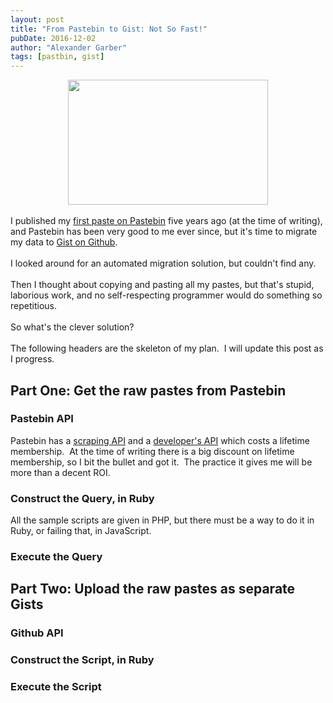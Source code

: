 ```yaml
---
layout: post
title: "From Pastebin to Gist: Not So Fast!"
pubDate: 2016-12-02
author: "Alexander Garber"
tags: [pastbin, gist]
---
```


<div dir="ltr" style="text-align: left;" trbidi="on">
  <div class="separator" style="clear: both; text-align: center;"><a href="https://3.bp.blogspot.com/-qsqGvxuiR8k/WEDzEsJzVzI/AAAAAAAAKfg/CQ9BSqyJpR4UVqr5yOB9r-8Mb4obnBQbwCPcB/s1600/gist_github.jpg" imageanchor="1" style="margin-left: 1em; margin-right: 1em;"><img
        border="0" height="200" src="https://3.bp.blogspot.com/-qsqGvxuiR8k/WEDzEsJzVzI/AAAAAAAAKfg/CQ9BSqyJpR4UVqr5yOB9r-8Mb4obnBQbwCPcB/s320/gist_github.jpg" width="320" /></a></div><br />I published my <a href="http://pastebin.com/u/clockworkpc"
    target="_blank">first paste on Pastebin</a> five years ago (at the time of writing), and Pastebin has been very good to me ever since, but it's time to migrate my data to <a href="https://gist.github.com/clockworkpc" target="_blank">Gist on
    Github</a>.<br /><br />I looked around for an automated migration solution, but couldn't find any.<br /><br />Then I thought about copying and pasting all my pastes, but that's stupid, laborious work, and no self-respecting programmer would
  do something so repetitious.<br /><br />So what's the clever solution?<br /><br />The following headers are the skeleton of my plan. &nbsp;I will update this post as I progress.<br />
  <h2 style="text-align: left;">Part One: Get the raw pastes from Pastebin</h2>
  <h3 style="text-align: left;">Pastebin API</h3>
  <div>Pastebin has a <a href="http://pastebin.com/api_scraping_faq" target="_blank">scraping API</a>&nbsp;and a <a href="http://pastebin.com/api" target="_blank">developer's API</a>&nbsp;which costs a lifetime membership. &nbsp;At the time of
    writing there is a big discount on lifetime membership, so I bit the bullet and got it. &nbsp;The practice it gives me will be more than a decent ROI.</div>
  <h3 style="text-align: left;">Construct the Query, in Ruby</h3>
  <div>All the sample scripts are given in PHP, but there must be a way to do it in Ruby, or failing that, in JavaScript.</div>
  <h3 style="text-align: left;">Execute the Query</h3>
  <h2 style="text-align: left;">Part Two: Upload the raw pastes as separate Gists</h2>
  <h3 style="text-align: left;">Github API</h3>
  <h3 style="text-align: left;">Construct the Script, in Ruby&nbsp;</h3>
  <h3 style="text-align: left;">Execute the Script</h3>
  <div><br /></div>
</div>
